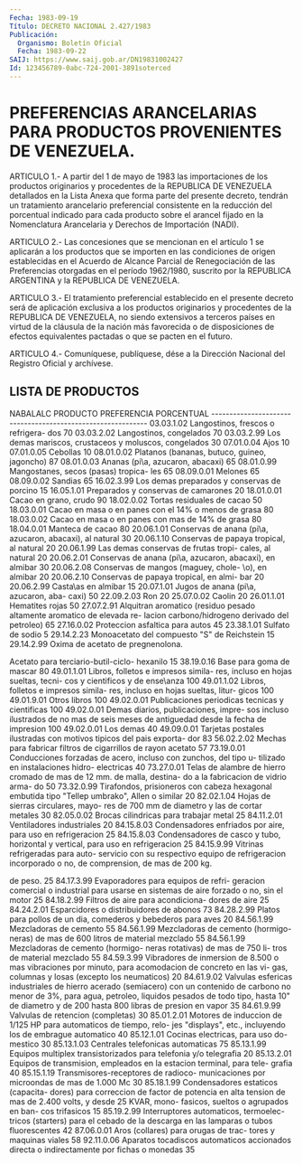 ```yaml
---
Fecha: 1983-09-19
Título: DECRETO NACIONAL 2.427/1983
Publicación:
  Organismo: Boletín Oficial
  Fecha: 1983-09-22
SAIJ: https://www.saij.gob.ar/DN19831002427
Id: 123456789-0abc-724-2001-3891soterced
---
```

# PREFERENCIAS ARANCELARIAS PARA PRODUCTOS PROVENIENTES DE VENEZUELA.

<a id="1"></a>
ARTICULO  1.-  A  partir del 1 de mayo de 1983 las importaciones de los  productos  originarios   y  procedentes  de  la  REPUBLICA  DE VENEZUELA  detallados  en  la  Lista  Anexa  que  forma  parte  del presente decreto, tendrán un tratamiento  arancelario  preferencial consistente  en  la  reducción  del  porcentual indicado para  cada producto sobre el arancel fijado en la  Nomenclatura  Arancelaria y Derechos de Importación (NADI).

<a id="2"></a>
ARTICULO  2.-  Las concesiones que se mencionan en el artículo 1 se aplicarán a los  productos  que  se  importen en las condiciones de origen establecidas en el Acuerdo de Alcance Parcial de Renegociación  de  las  Preferencias  otorgadas    en   el  período 1962/1980,  suscrito  por la REPUBLICA ARGENTINA y la REPUBLICA  DE VENEZUELA.

<a id="3"></a>
ARTICULO    3.-  El  tratamiento  preferencial  establecido  en  el presente decreto  será  de  aplicación  exclusiva  a  los productos originarios y procedentes de la REPUBLICA DE VENEZUELA,  no  siendo extensivos  a terceros países en virtud de la cláusula de la nación más favorecida  o de disposiciones de efectos equivalentes pactadas o que se pacten en el futuro.

<a id="4"></a>
ARTICULO  4.- Comuníquese, publíquese, dése a la Dirección Nacional del Registro Oficial y archívese.

## LISTA DE PRODUCTOS

<a id="1"></a>
NABALALC                PRODUCTO              PREFERENCIA                                              PORCENTUAL ------------------------------------------------------------ 03.03.1.02   Langostinos, frescos o refrigera-             dos                                  70 03.03.2.02   Langostinos, congelados              70 03.03.2.99   Los demas mariscos, crustaceos y             moluscos, congelados                 30 07.01.0.04   Ajos                                 10 07.01.0.05   Cebollas                             10 08.01.0.02   Platanos (bananas, butuco, guineo,             jagoncho)                            87 08.01.0.03   Ananas (pi\a, azucaron, abacaxi)     65 08.01.0.99   Mangostanes, secos (pasas) tropica-             les                                  65 08.09.0.01   Melones                              65 08.09.0.02   Sandias                              65 16.02.3.99   Los demas preparados y conservas de             porcino                              15 16.05.1.01   Preparados y conservas de camarones  20 18.01.0.01   Cacao en grano, crudo                90 18.02.0.02   Tortas residuales de cacao           50 18.03.0.01   Cacao en masa o en panes con el 14%             o menos de grasa                     80 18.03.0.02   Cacao en masa o en panes con mas de             14% de grasa                         80 18.04.0.01   Manteca de cacao                     80 20.06.1.01   Conservas de anana (pi\a, azucaron,             abacaxi), al natural                 30 20.06.1.10   Conservas de papaya tropical, al             natural                              20 20.06.1.99   Las demas conservas de frutas tropi-             cales, al natural                    20 20.06.2.01   Conservas de anana (pi\a, azucaron,             abacaxi), en almibar                 30 20.06.2.08   Conservas de mangos (maguey, chole-             \o), en almibar                      20 20.06.2.10   Conservas de papaya tropical, en almi-             bar                                  20 20.06.2.99   Casta\as en almibar                  15 20.07.1.01   Jugos de anana (pi\a, azucaron, aba-             caxi)                                50 22.09.2.03   Ron                                  20 25.07.0.02   Caolin                               20 26.01.1.01   Hematites rojas                      50 27.07.2.91   Alquitran aromatico (residuo pesado             altamente aromatico de elevada re-             lacion carbono/hidrogeno derivado             del petroleo)                        65 27.16.0.02   Proteccion asfaltica para autos      45 23.38.1.01   Sulfato de sodio                      5 29.14.2.23   Monoacetato del compuesto "S" de             Reichstein                           15 29.14.2.99   Oxima de acetato de pregnenolona.

Acetato para terciario-butil-ciclo-             hexanilo                             15 38.19.0.16   Base para goma de mascar             80 49.01.1.01   Libros, folletos e impresos simila-             res, incluso en hojas sueltas, tecni-             cos y cientificos y de ense\anza    100 49.01.1.02   Libros, folletos e impresos simila-             res, incluso en hojas sueltas, litur-             gicos                               100 49.01.9.01   Otros libros                        100 49.02.0.01   Publicaciones periodicas tecnicas y             cientificas                         100 49.02.0.01   Demas diarios, publicaciones, impre-             sos incluso ilustrados de no mas de             seis meses de antiguedad desde la             fecha de impresion                  100 49.02.0.01   Los demas                          40 49.09.0.01   Tarjetas postales ilustradas con             motivos tipicos del pais exporta-             dor                                83 56.02.2.02   Mechas para fabricar filtros de             cigarrillos de rayon acetato       57 73.19.0.01   Conducciones forzadas de acero,             incluso con zunchos, del tipo u-             tilizado en instalaciones hidro-             electricas                         40 73.27.0.01   Telas de alambre de hierro cromado             de mas de 12 mm. de malla, destina-             do a la fabricacion de vidrio arma-             do                                 50 73.32.0.99   Tirafondos, prisioneros con cabeza             hexagonal embutida tipo "Tellep             umbrako", Allen o similar          20 82.02.1.04   Hojas de sierras circulares, mayo-             res de 700 mm de diametro y las de             cortar metales                     30 82.05.0.02   Brocas cilindricas para trabajar             metal                              25 84.11.2.01   Ventiladores industriales          20 84.15.8.03   Condensadores enfriados por aire,             para uso en refrigeracion          25 84.15.8.03   Condensadores de casco y tubo,             horizontal y vertical, para uso en             refrigeracion                      25 84.15.9.99   Vitrinas refrigeradas para auto-             servicio con su respectivo equipo             de refrigeracion incorporado o no,             de comprension, de mas de 200 kg.

de peso.                           25 84.17.3.99   Evaporadores para equipos de refri-             geracion comercial o industrial para             usarse en sistemas de aire forzado o             no, sin el motor                    25 84.18.2.99   Filtros de aire para acondiciona-             dores de aire                      25 84.24.2.01   Esparcidores o distribuidores de             abonos                             73 84.28.2.99   Platos para pollos de un dia,             comederos y bebederos para aves    20 84.56.1.99   Mezcladoras de cemento             55 84.56.1.99   Mezcladoras de cemento (hormigo-             neras) de mas de 600 litros de             material mezclado                  55 84.56.1.99   Mezcladoras de cemento (hormigo-             neras rotativas) de mas de 750 li-             tros de material mezclado          55 84.59.3.99   Vibradores de inmersion de 8.500             o mas vibraciones por minuto, para             acomodacion de concreto en las vi-             gas, columnas y losas (excepto los             neumaticos)                        20 84.61.9.02   Valvulas esfericas industriales de             hierro acerado (semiacero) con un             contenido de carbono no menor de             3%, para agua, petroleo, liquidos             pesados de todo tipo, hasta 10" de             diametro y de 200 hasta 800 libras             de presion en vapor                35 84.61.9.99   Valvulas de retencion (completas)  30 85.01.2.01   Motores de induccion de 1/125 HP             para automaticos de tiempo, relo-             jes "displays", etc., incluyendo             los de embrague automatico         40 85.12.1.01   Cocinas electricas, para uso do-             mestico                            30 85.13.1.03   Centrales telefonicas automaticas  75 85.13.1.99   Equipos multiplex transistorizados             para telefonia y/o telegrafia      20 85.13.2.01   Equipos de transmision, empleados             en la estacion terminal, para tele-             grafia                              40 85.15.1.19   Transmisores-receptores de radioco-             municaciones por microondas de mas             de 1.000 Mc                         30 85.18.1.99   Condensadores estaticos (capacita-             dores) para correccion de factor de             potencia en alta tension de mas de             2.400 volts, y desde 25 KVAR, mono-             fasicos, sueltos o agrupados en ban-             cos trifasicos                      15 85.19.2.99   Interruptores automaticos, termoelec-             tricos (starters) para el cebado de             la descarga en las lamparas o tubos             fluorescentes                       42 87.06.0.01   Aros (collares) para orugas de trac-             tores y maquinas viales             58 92.11.0.06   Aparatos tocadiscos automaticos             accionados directa o indirectamente               por fichas o monedas                35
